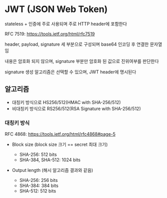 # JWT (JSON Web Token)

stateless + 인증에 주로 사용되며 주로 HTTP header에 포함한다

RFC 7519: <https://tools.ietf.org/html/rfc7519>

header, payload, signature 세 부분으로 구성되며 base64 인코딩 후 연결한 문자열임

내용은 암호화 되지 않으며, signature 부분만 암호화 된 값으로 진위여부를 판단한다

signature 생성 알고리즘은 선택할 수 있으며, JWT header에 명시된다

## 알고리즘

- 대칭키 방식으로 HS256/512(HMAC with SHA-256/512)
- 비대칭키 방식으로 RS256/512(RSA Signature with SHA-256/512)

### 대칭키 방식

RFC 4868: <https://tools.ietf.org/html/rfc4868#page-5>

- Block size (block size 크기 == secret 최대 크기)
  - SHA-256: 512 bits
  - SHA-384, SHA-512: 1024 bits

- Output length (해시 알고리즘 결과와 같음)
  - SHA-256: 256 bits
  - SHA-384: 384 bits
  - SHA-512: 512 bits
